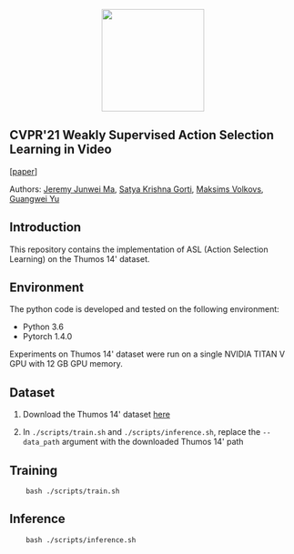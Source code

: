 <p align="center">
<a href="https://layer6.ai/"><img src="https://github.com/layer6ai-labs/DropoutNet/blob/master/logs/logobox.jpg" width="180"></a>
</p>

## CVPR'21 Weakly Supervised Action Selection Learning in Video
[[paper](http://www.cs.toronto.edu/~guangweiyu/pdfs/CVPR2021_asl.pdf)]

Authors: [Jeremy Junwei Ma](https://scholar.google.com/citations?user=LyoH1SMAAAAJ&hl=en), [Satya Krishna Gorti](http://www.cs.toronto.edu/~satyag/), [Maksims Volkovs](http://www.cs.toronto.edu/~mvolkovs), [Guangwei Yu](http://www.cs.toronto.edu/~guangweiyu/)
<a name="intro"/>

## Introduction
This repository contains the implementation of ASL (Action Selection Learning) on the Thumos 14' dataset.

<a name="env"/>

## Environment
The python code is developed and tested on the following environment:
* Python 3.6
* Pytorch 1.4.0

Experiments on Thumos 14' dataset were run on a single NVIDIA TITAN V GPU with 12 GB GPU memory.

<a name="dataset"/>

## Dataset

1. Download the Thumos 14' dataset [here](http://crcv.ucf.edu/THUMOS14/download.html)

2. In `./scripts/train.sh` and `./scripts/inference.sh`, replace the `--data_path` argument with the downloaded Thumos 14' path

## Training

```
    bash ./scripts/train.sh
```

## Inference

```
    bash ./scripts/inference.sh
```
